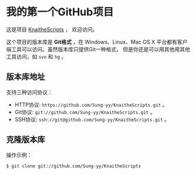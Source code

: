 # 我的第一个GitHub项目

这是项目 [KnaitheScripts](https://github.com/Sung-yy/KnaitheScripts) ，
欢迎访问。

这个项目的版本库是 **Git格式** ，在 Windows、Linux、Mac OS X
平台都有客户端工具可以访问。虽然版本库只提供Git一种格式，
但是你还是可以用其他用其他工具访问，如 ``svn`` 和 ``hg`` 。

## 版本库地址

支持三种访问协议：

* HTTP协议: `https://github.com/Sung-yy/KnaitheScripts.git` 。
* Git协议: `git://github.com/Sung-yy/KnaitheScripts.git` 。
* SSH协议: `ssh://git@github.com/Sung-yy/KnaitheScripts.git` 。

## 克隆版本库

操作示例：

    $ git clone git://github.com/Sung-yy/KnaitheScripts
